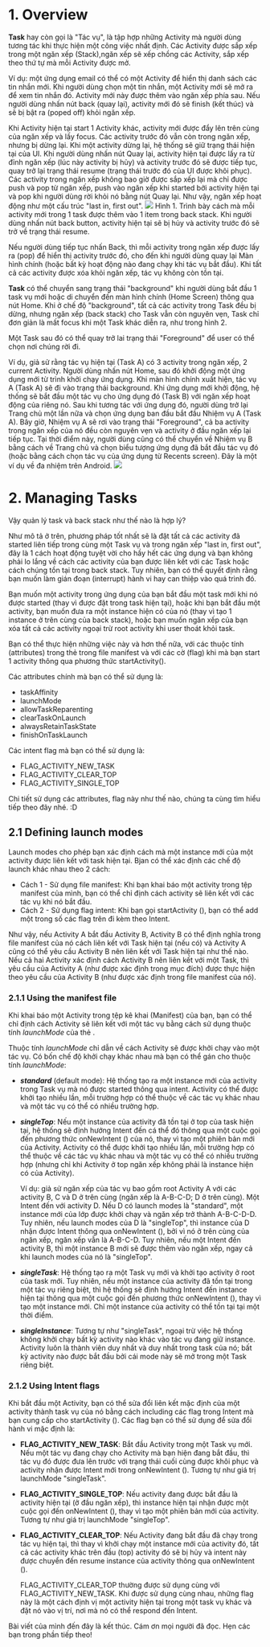 # 1. Overview
**Task** hay còn gọi là "Tác vụ", là tập hợp những Activity mà người dùng tương tác khi thực hiện một công việc nhất định. Các Activity được sắp xếp trong một ngăn xếp (Stack),ngăn xếp sẽ xếp chồng các Activity, sắp xếp theo thứ tự mà mỗi Activity được mở. 

Ví dụ: một ứng dụng email có thể có một Activity để hiển thị danh sách các tin nhắn mới. Khi người dùng chọn một tin nhắn, một Activity mới sẽ mở ra để xem tin nhắn đó. Activity mới này được thêm vào ngăn xếp phía sau. Nếu người dùng nhấn nút back (quay lại), activity mới đó sẽ finish (kết thúc) và sẽ bị bật ra (poped off) khỏi ngăn xếp. 

Khi Activity hiện tại start 1 Activity khác, activity mới được đẩy lên trên cùng của ngăn xếp và lấy focus. Các activity trước đó vẫn còn trong ngăn xếp, nhưng bị dừng lại. Khi một activity dừng lại, hệ thống sẽ giữ trạng thái hiện tại của UI. Khi người dùng nhấn nút Quay lại, activity hiện tại được lấy ra từ đỉnh ngăn xếp (lúc này activity bị hủy) và activity trước đó sẽ được tiếp tục, quay trở lại trạng thái resume (trạng thái trước đó của UI được khôi phục). Các activity trong ngăn xếp không bao giờ được sắp xếp lại mà chỉ được push và pop từ ngăn xếp, push vào ngăn xếp khi started bởi activity hiện tại và pop khi người dùng rời khỏi nó bằng nút Quay lại. Như vậy, ngăn xếp hoạt động như một cấu trúc  "last in, first out". 
![](https://images.viblo.asia/62a3cec6-9da8-4a90-b209-eaaeb064028e.png)
Hình 1. Trình bày cách mà mỗi activity mới trong 1 task được thêm vào 1 item trong back stack. Khi người dùng nhấn nút back button, activity hiện tại sẽ bị hủy và activity trước đó sẽ trở về trạng thái resume.

Nếu người dùng tiếp tục nhấn Back, thì mỗi activity trong ngăn xếp được lấy ra (pop) để hiển thị activity trước đó, cho đến khi người dùng quay lại Màn hình chính (hoặc bất kỳ hoạt động nào đang chạy khi tác vụ bắt đầu). Khi tất cả các activity được xóa khỏi ngăn xếp, tác vụ không còn tồn tại.

**Task** có thể chuyển sang trạng thái "background" khi người dùng bắt đầu 1 task vụ mới hoặc di chuyển đến màn hình chính (Home Screen) thông qua nút Home. Khi ở chế độ "background", tất cả các activity trong Task đều bị dừng, nhưng ngăn xếp (back stack) cho Task vẫn còn nguyên vẹn, Task chỉ đơn giản là mất focus khi một Task khác diễn ra, như trong hình 2.

Một Task sau đó có thể quay trở lai trạng thái "Foreground" để user có thể chọn nơi chúng rời đi. 

Ví dụ, giả sử rằng tác vụ hiện tại (Task A) có 3 activity trong ngăn xếp, 2 current Activity. Người dùng nhấn nút Home, sau đó khởi động một ứng dụng mới từ trình khởi chạy ứng dụng. Khi màn hình chính xuất hiện, tác vụ A (Task A) sẽ đi vào trạng thái background. Khi ứng dụng mới khởi động, hệ thống sẽ bắt đầu một tác vụ cho ứng dụng đó (Task B) với ngăn xếp hoạt động của riêng nó. Sau khi tương tác với ứng dụng đó, người dùng trở lại Trang chủ một lần nữa và chọn ứng dụng ban đầu bắt đầu Nhiệm vụ A (Task A). Bây giờ, Nhiệm vụ A sẽ rơi vào trạng thái "Foreground", cả ba activity trong ngăn xếp của nó đều còn nguyên vẹn và activity ở đầu ngăn xếp lại tiếp tục. Tại thời điểm này, người dùng cũng có thể chuyển về Nhiệm vụ B bằng cách về Trang chủ và chọn biểu tượng ứng dụng đã bắt đầu tác vụ đó (hoặc bằng cách chọn tác vụ của ứng dụng từ Recents screen). Đây là một ví dụ về đa nhiệm trên Android. 
![](https://images.viblo.asia/4f03d615-224e-44bf-9c9b-0c793ab60d40.png)

# 2. Managing Tasks
Vậy quản lý task và back stack như thế nào là hợp lý?

Như mô tả ở trên, phương pháp tốt nhất sẽ là đặt tất cả các activity đã started liên tiếp trong cùng một Task vụ và trong ngăn xếp "last in, first out", đây là 1 cách hoạt động tuyệt vời cho hầy hết các ứng dụng và bạn không phải lo lắng về cách các activity của bạn được liên kết với các Task hoặc cách chúng tồn tại trong back stack. Tuy nhiên, bạn có thể quyết định rằng bạn muốn làm gián đoạn (interrupt) hành vi hay can thiệp vào quá trình đó.

Bạn muốn một activity trong ứng dụng của bạn bắt đầu một task mới khi nó được started (thay vì được đặt trong task hiện tại), hoặc khi bạn bắt đầu một activity, bạn muốn đưa ra một instance hiện có của nó (thay vì tạo 1 instance ở trên cùng của back stack), hoặc bạn muốn ngăn xếp của bạn xóa tất cả các activity ngoại trừ root activity khi user thoát khỏi task.

Bạn có thể thực hiện những việc này và hơn thế nữa, với các thuộc tính (attributes) trong thẻ <activity> trong file manifest và với các cờ (flag) khi mà bạn start 1 activity thông qua phương thức startActivity().
    
Các attributes chính mà bạn có thể sử dụng là: 
* taskAffinity
* launchMode
* allowTaskReparenting
* clearTaskOnLaunch
* alwaysRetainTaskState
* finishOnTaskLaunch
    
 Các intent flag mà bạn có thể sử dụng là:
* FLAG_ACTIVITY_NEW_TASK
* FLAG_ACTIVITY_CLEAR_TOP
* FLAG_ACTIVITY_SINGLE_TOP

    
Chi tiết sử dụng các attributes, flag này như thế nào, chúng ta cùng tìm hiểu tiếp theo đây nhé. :D
    
## 2.1 Defining launch modes
Launch modes cho phép bạn xác định cách mà một instance mới của một activity được liên kết với task hiện tại. Bjan có thể xác định các chế độ launch khác nhau theo 2 cách:
 - Cách 1 -  Sử dụng file manifest: Khi bạn khai báo một activity trong tệp manifest của mình, bạn có thể chỉ định cách activity sẽ liên kết với các tác vụ khi nó bắt đầu.
- Cách 2 - Sử dụng flag intent: Khi bạn gọi startActivity (), bạn có thể add một trong số các flag trên đi kèm theo Intent.
    
Như vậy, nếu Activity A bắt đầu Activity B, Activity B có thể định nghĩa trong file manifest của nó cách liên kết với Task hiện tại (nếu có) và Activity A cũng có thể yêu cầu Activity B nên liên kết với Task hiện tại như thế nào. Nếu cả hai Activity xác định cách Activity B nên liên kết với một Task, thì yêu cầu của Activity A (như được xác định trong mục đích) được thực hiện theo yêu cầu của Activity B (như được xác định trong file manifest của nó).
    

### 2.1.1 Using the manifest file
Khi khai báo một Activity trong tệp kê khai (Manifest) của bạn, bạn có thể chỉ định cách Activity sẽ liên kết với một tác vụ bằng cách sử dụng thuộc tính *launchMode* của thẻ <Activity>.

Thuộc tính *launchMode* chỉ dẫn về cách Activity sẽ được khởi chạy vào một tác vụ. Có bốn chế độ khởi chạy khác nhau mà bạn có thể gán cho thuộc tính *launchMode*:
- ***standard***  (default mode):
    Hệ thống tạo ra một instance mới của activity trong Task vụ mà nó được started thông qua intent. Activity có thể được khởi tạo nhiều lần, mỗi trường hợp có thể thuộc về các tác vụ khác nhau và một tác vụ có thể có nhiều trường hợp.
- ***singleTop***: Nếu một instance của activity đã tồn tại ở top của task hiện tại, hệ thống sẽ định hướng Intent đến cá thể đó thông qua một cuộc gọi đến phương thức onNewIntent () của nó, thay vì tạo một phiên bản mới của Activity. Activity có thể được khởi tạo nhiều lần, mỗi trường hợp có thể thuộc về các tác vụ khác nhau và một tác vụ có thể có nhiều trường hợp (nhưng chỉ khi Activity ở top ngăn xếp không phải là instance hiện có của Activity).
    
    Ví dụ: giả sử ngăn xếp của tác vụ bao gồm root Activity A với các activity B, C và D ở trên cùng (ngăn xếp là A-B-C-D; D ở trên cùng). Một Intent đến với activity D. Nếu D có launch modes là "standard", một instance mới của lớp được khởi chạy và ngăn xếp trở thành A-B-C-D-D. Tuy nhiên, nếu launch modes của D là "singleTop", thì instance của D nhận được Intent thông qua onNewIntent (), bởi vì nó ở trên cùng của ngăn xếp, ngăn xếp vẫn là A-B-C-D. Tuy nhiên, nếu một Intent đến activity  B, thì một instance B mới sẽ được thêm vào ngăn xếp, ngay cả khi launch modes của nó là "singleTop".
    
- ***singleTask***: Hệ thống tạo ra một Task vụ mới và khởi tạo activity ở root của task mới. Tuy nhiên, nếu một instance của activity đã tồn tại trong một tác vụ riêng biệt, thì hệ thống sẽ định hướng Intent đến instance hiện tại thông qua một cuộc gọi đến phương thức onNewIntent (), thay vì tạo một instance mới. Chỉ một instance của activity có thể tồn tại tại một thời điểm.
- ***singleInstance***: Tương tự như "singleTask", ngoại trừ việc hệ thống không khởi chạy bất kỳ activity nào khác vào tác vụ đang giữ instance. Activity luôn là thành viên duy nhất và duy nhất trong task của nó; bất kỳ activity nào được bắt đầu bởi cái mode này sẽ mở trong một Task riêng biệt.

### 2.1.2 Using Intent flags
Khi bắt đầu một Activity, bạn có thể sửa đổi liên kết mặc định của một activity thành task vụ của nó bằng cách including các flag trong Intent mà bạn cung cấp cho startActivity (). Các flag bạn có thể sử dụng để sửa đổi hành vi mặc định là:
- **FLAG_ACTIVITY_NEW_TASK**: Bắt đầu Activity trong một Task vụ mới. Nếu một tác vụ đang chạy cho Activity mà bạn hiện đang bắt đầu, thì tác vụ đó được đưa lên trước với trạng thái cuối cùng được khôi phục và activity nhận được Intent mới trong onNewIntent ().
Tương tự như giá trị launchMode "singleTask".
- **FLAG_ACTIVITY_SINGLE_TOP**: Nếu activity đang được bắt đầu là activity hiện tại (ở đầu ngăn xếp), thì instance hiện tại nhận được một cuộc gọi đến onNewIntent (), thay vì tạo một phiên bản mới của activity.
Tương tự như giá trị launchMode "singleTop".
- **FLAG_ACTIVITY_CLEAR_TOP**: Nếu Activity đang bắt đầu đã chạy trong tác vụ hiện tại, thì thay vì khởi chạy một instance mới của activity đó, tất cả các activity khác trên đầu (top) activity đó sẽ bị hủy và intent này được chuyển đến resume instance của activity thông qua onNewIntent ().

    FLAG_ACTIVITY_CLEAR_TOP thường được sử dụng cùng với FLAG_ACTIVITY_NEW_TASK. Khi được sử dụng cùng nhau, những flag này là một cách định vị một activity hiện tại trong một task vụ khác và đặt nó vào vị trí, nơi mà nó có thể respond đến Intent.
    
Bài viết của mình đến đây là kết thúc. Cám ơn mọi người đã đọc. Hẹn các bạn trong phần tiếp theo!